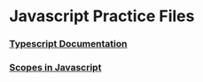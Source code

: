 # Javascript Practice Files

### [Typescript Documentation](https://www.typescriptlang.org/docs/)
### [Scopes in Javascript](https://www.youtube.com/watch?v=XgSjoHgy3Rk&t=60s)
